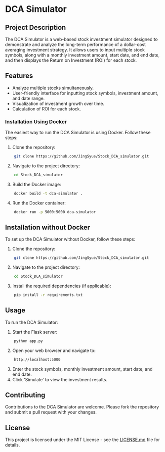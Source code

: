 # DCA Simulator

## Project Description
The DCA Simulator is a web-based stock investment simulator designed to demonstrate and analyze the long-term performance of a dollar-cost averaging investment strategy. It allows users to input multiple stock symbols, along with a monthly investment amount, start date, and end date, and then displays the Return on Investment (ROI) for each stock.

## Features
- Analyze multiple stocks simultaneously.
- User-friendly interface for inputting stock symbols, investment amount, and date range.
- Visualization of investment growth over time.
- Calculation of ROI for each stock.

### Installation Using Docker
The easiest way to run the DCA Simulator is using Docker. Follow these steps:
1. Clone the repository:
``` bash
    git clone https://github.com/JingSyue/Stock_DCA_simulator.git
```
2. Navigate to the project directory:
``` bash
    cd Stock_DCA_simulator
```
3. Build the Docker image:
``` bash
    docker build -t dca-simulator .
```

4. Run the Docker container:
``` bash
    docker run -p 5000:5000 dca-simulator
```
## Installation without Docker

To set up the DCA Simulator without Docker, follow these steps:

1. Clone the repository:
``` bash
    git clone https://github.com/JingSyue/Stock_DCA_simulator.git
```
2. Navigate to the project directory:
``` bash
    cd Stock_DCA_simulator
```
3. Install the required dependencies (if applicable):
``` bash
    pip install -r requirements.txt
```


## Usage

To run the DCA Simulator:

1. Start the Flask server:
``` bash
    python app.py
```
2. Open your web browser and navigate to:

``` bash
    http://localhost:5000
```
3. Enter the stock symbols, monthly investment amount, start date, and end date.
4. Click 'Simulate' to view the investment results.

## Contributing
Contributions to the DCA Simulator are welcome. Please fork the repository and submit a pull request with your changes.

## License
This project is licensed under the MIT License - see the [LICENSE.md](LICENSE.md) file for details.